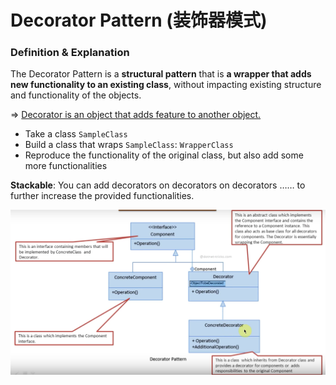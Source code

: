 # Decorator Pattern (装饰器模式)

### Definition & Explanation

The Decorator Pattern is a **structural pattern** that is **a wrapper that adds new functionality to an existing class**, without impacting existing structure and functionality of the objects.

=> <u>Decorator is an object that adds feature to another object.</u>

* Take a class `SampleClass`
* Build a class that wraps `SampleClass`: `WrapperClass`
* Reproduce the functionality of the original class, but also add some more functionalities

**Stackable**: You can add decorators on decorators on decorators …… to further increase the provided functionalities.

<img src="https://github.com/Ziang-Lu/Design-Patterns/blob/master/3-Structural%20Patterns/3-Decorator%20Pattern/decorator_pattern.png?raw=true" witdh="500px">

<br>